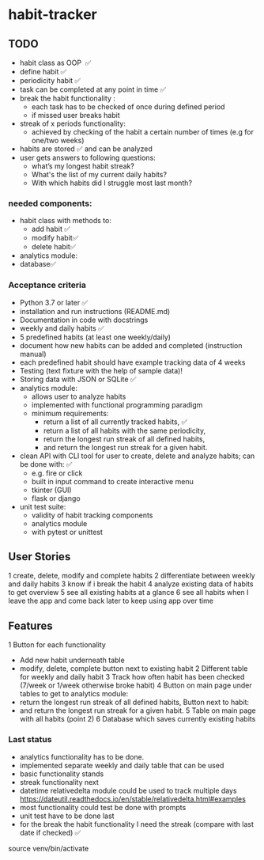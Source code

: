 # habit-tracker
## TODO

- habit class as OOP  ✅
- define habit ✅
- periodicity habit ✅
- task can be completed at any point in time ✅
- break the habit functionality : 
  - each task has to be checked of once during defined period
  - if missed user breaks habit
- streak of x periods functionality:
  - achieved by checking of the habit a certain number of times (e.g for one/two weeks)
- habits are stored ✅ and can be analyzed 
- user gets answers to following questions: 
  - what’s my longest habit streak? 
  - What's the list of my current daily habits? 
  - With which habits did I struggle most last month?
  
### needed components:
- habit class with methods to:
  - add habit ✅
  - modify habit✅
  - delete habit✅
- analytics module:
- database✅

### Acceptance criteria
  - Python 3.7 or later ✅
  - installation and run instructions (README.md)
  - Documentation in code with docstrings
  - weekly and daily habits ✅
  - 5 predefined habits (at least one weekly/daily)
  - document how new habits can be added and completed (instruction manual)
  - each predefined habit should have example tracking data of 4 weeks
  - Testing (text fixture with the help of sample data)!
  - Storing data with JSON or SQLite ✅
  - analytics module:
    - allows user to analyze habits
    - implemented with functional programming paradigm
    - minimum requirements: 
      - return a list of all currently tracked habits, ✅
      - return a list of all habits with the same periodicity,
      - return the longest run streak of all defined habits,
      - and return the longest run streak for a given habit.
  - clean API with CLI tool for user to create, delete and analyze habits; can be done with: ✅
    - e.g. fire or click
    - built in input command to create interactive menu
    - tkinter (GUI)
    - flask or django
  - unit test suite: 
    - validity of habit tracking components
    - analytics module
    - with pytest or unittest

## User Stories

1 create, delete, modify and complete habits
2 differentiate between weekly and daily habits
3 know if i break the habit
4 analyze existing data of habits to get overview
5 see all existing habits at a glance
6 see all habits when I leave the app and come back later to keep using app over time

## Features

1 Button for each functionality 
  - Add new habit underneath table
  - modify, delete, complete button next to existing habit
2 Different table for weekly and daily habit
3 Track how often habit has been checked (7/week or 1/week otherwise broke habit)
4 Button on main page under tables to get to analytics module:
  - return the longest run streak of all defined habits,
  Button next to habit:
  - and return the longest run streak for a given habit.
5 Table on main page with all habits (point 2)
6 Database which saves currently existing habits


### Last status
- analytics functionality has to be done. 
- implemented separate weekly and daily table that can be used
- basic functionality stands
- streak functionality next 
- datetime relativedelta module could be used to track multiple days https://dateutil.readthedocs.io/en/stable/relativedelta.html#examples
- most functionality could test be done with prompts
- unit test have to be done last
- for the break the habit functionality I need the streak (compare with last date if checked) ✅

source venv/bin/activate